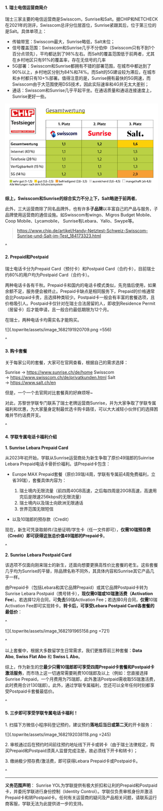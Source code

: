 #### **1. 瑞士电信运营商简介**

瑞士三家主要的电信运营商是Swisscom，Sunrise和Salt。据CHIP和NETCHECK在2021年的测评，Swisscom总评分位居首位，Sunrise紧跟其后，位于第三位的是Salt。具体单项上：

* 传输带宽：Swisscom最大，Sunrise略低，Salt末位；
* 信号覆盖范围：Swisscom和Sunrise几乎不分伯仲（Swisscom只有不到1个百分点领先），平均都达到了98%左右。而Salt的覆盖范围低于前两者，尤其在乡村地区只有91%的覆盖率，存在无信号的几率
* 5G部署：Swisscom和Sunrise都拥有不错的部署范围，在城市中都达到了90%以上，乡村地区分别为84%和74%。而Salt的5G建设较为滞后，在城市和乡村都只有10+%部署。值得注意的是，Sunrise拥有最快的5G网速，而Swisscom由于大范围使用DSS技术，因此实际速率和4G并无太大差别；
* 通话：Swisscom和Sunrise几乎平起平坐。在通话质量和通话连接速度上，Sunrise更好一些。

![](.topwrite/assets/image_1682191526512.png)

**综上，Swisscom和Sunrise的综合实力不分上下，Salt略逊于前两者**。

此外，三大运营商除了同名品牌外，也有许多**子品牌**以丰富自己的产品与服务，子品牌使用运营商的通信设施。如Swisscom有wingo、Migros Budget Mobile、Coop Mobile、Lycamobile， Sunrise有Lebara、Yallo、Swype等。

> <https://www.chip.de/artikel/Handy-Netztest-Schweiz-Swisscom-Sunrise-und-Salt-im-Test_184173323.html>

^

#### **2. Prepaid和Postpaid**

瑞士电话卡分为Prepaid Card（预付卡）和Postpaid Card（合约卡），目前瑞士约80%的用户均为Postpaid Card（合约卡）。

两种电话卡各有千秋。Prepaid卡和国内的电话卡模式类似，先充值后使用，如果余额不足，服务便会被终止。Prepaid卡缺点是相同服务下，Prepaid的价格通常会比Postpaid卡贵，且选择种类较少。Postpaid卡一般会有丰富的套餐选项，且价格吸引人。Postpaid卡仅针对在瑞士合法居留的人，即收到Residence Permit（居留卡）后才能申请，且一般合约最低期限为12个月。

在瑞士，两种电话卡均需实名才能购买。

![](.topwrite/assets/image_1682191920709.png =556)

^

#### **3. 购卡套餐**

关于每家公司的套餐，大家可在官网查看，根据自己的需求选择：

Sunrise → <https://www.sunrise.ch/de/home>
Swisscom → <https://www.swisscom.ch/de/privatkunden.html>
Salt → <https://www.salt.ch/en>

但是，一个一个去官网对比套餐真的好麻烦呀\~

对此，苏黎世学联专门联系了瑞士老牌运营商Sunrise，并为大家争取了学联专属福利和优惠，为大家量身定制最优选卡购卡路径，可以大大减轻小伙伴们的选择困难并节约话费开支。

^

#### **4. 学联专属电话卡福利介绍**

**1. Sunrise Lebara Prepaid Card**

从2023年初开始，学联从Sunrise运营商处为新生争取了原价49瑞郎的Suinrise Lebara Prepaid电话卡骨折价福利。该Prepaid卡包含：

* Europe MAX Prepaid套餐（原价39瑞/4周，学联有专属前4周免费福利，立省39瑞），套餐具体内容为：

  1. 瑞士境内无限流量（前四周40GB高速，之后每四周是20GB高速，高速用完后是限速256kbps的无限流量）
  2. 瑞士境内以及瑞士向欧洲无限通话
  3. 世界范围无限短信

* 以及10瑞郎的预存款（Credit）

现在，新生可凭录取邮件/注册证明/学生卡（任一文件即可），**仅需10瑞预存费（Credit）即可获得这张总价值49瑞郎的Prepaid卡**。

^

**2. Sunrise Lebara Postpaid Card**

该选项不仅面向刚来瑞士的新生，还面向想要更换高性价比套餐的老生。这些套餐几乎均为Sunrise的平替，除品牌名称不同外，其具体内容和Sunrise其它产品几乎一样。

由Prepaid卡（包括Lebara和其它品牌Prepaid）或其它品牌Postpaid卡转为Sunrise Lebara Postpaid（携号转卡），**现仅需0瑞或10瑞激活费（Activation Fee**）。若选择12月合同，可**免去**59瑞Activation Fee；若选择0月合同，**仅需**10瑞Activation Fee即可实现转卡。**转卡后，可享受Lebara Postpaid Card各套餐的最低价**：

^

![](.topwrite/assets/image_1682191965158.png =721)

^

以上套餐中，根据大多数留学生日常需求，我们更推荐前三种套餐：**Data Abo**, **Swiss Flat Abo** 和 **Swiss L Abo**。

综上，作为新生的您**最少只需10瑞郎即可享受四周Prepaid卡套餐和Postpaid卡激活服务**，而市场上这一切通常需要耗费100瑞郎及以上（例如：您直接选择Sunrise Prepaid，一个月费用为75瑞郎，此外激活Postpaid需收取55瑞激活费，此时费用合计130瑞郎）。此外，通过学联专属福利，您还可以全年任何时刻都享受Postpaid卡套餐最低价。

^

#### **5. 三步即可享受学联专属电话卡福利**！

1\. 扫描下方微信小程序码登记预约，建议预约**落地后当日或第二天**的开卡服务：

![](.topwrite/assets/image_1682192038118.png =245)

2\. 审核通过后在预约时间前往预约地址线下开卡或转卡（由于瑞士法律规定，购买Prepaid和Postpaid须真人监督完成注册，故必须线下开卡和转卡）；

3\. 缴纳极少预存费/激活费，即可获得Lebara Prepaid卡或Postpaid卡。

^

***

**义务范围声明**：
Sunrise YOL为学联提供有极大折扣和让利的Prepaid和Postpaid卡，并委托学联进行身份控制（Identity Control）。学联仅负责审核身份并激活Prepaid卡和转Postpaid卡。任何有关运营商的疑问及产品相关问题，请联系运行商客服，学联无法为此提供进一步的支持。
